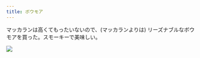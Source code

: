 ```yaml
---
title: ボウモア
---
```


マッカランは高くてもったいないので、(マッカランよりは) リーズナブルなボウモアを買った。スモーキーで美味しい。

![](https://photos.old.apkas.net/medium/202303/20230312-205448.webp)
